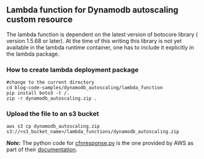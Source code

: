## Lambda function for Dynamodb autoscaling custom resource

The lambda function is dependent on the latest version of botocore library ( version 1.5.68 or later). At the time of this writing this library is not yet available in the lambda runtime container, one has to include it explicitly in the lambda package. 

### How to create lambda deployment package
```
#change to the current directory
cd blog-code-samples/dynamodb_autoscaling/lambda_function
pip install boto3 -t /.
zip -r dynamodb_autoscaling.zip .
```

### Upload the file to an s3 bucket 
`aws s3 cp dynamodb_autoscaling.zip s3://<s3_bucket_name>/lambda_functions/dynamodb_autoscaling.zip`


***Note:*** The python code for [cfnresponse.py](cfnresponse.py) is the one provided by AWS as part of their [documentation](http://docs.aws.amazon.com/AWSCloudFormation/latest/UserGuide/aws-properties-lambda-function-code.html#cfn-lambda-function-code-cfnresponsemodule).